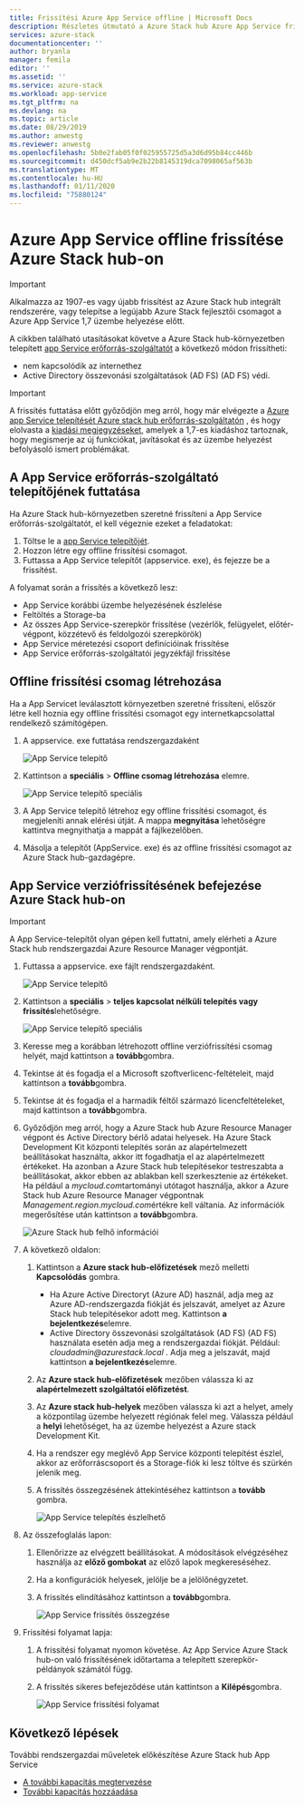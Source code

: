 ```yaml
---
title: Frissítési Azure App Service offline | Microsoft Docs
description: Részletes útmutató a Azure Stack hub Azure App Service frissítéséhez offline
services: azure-stack
documentationcenter: ''
author: bryanla
manager: femila
editor: ''
ms.assetid: ''
ms.service: azure-stack
ms.workload: app-service
ms.tgt_pltfrm: na
ms.devlang: na
ms.topic: article
ms.date: 08/29/2019
ms.author: anwestg
ms.reviewer: anwestg
ms.openlocfilehash: 5b0e2fab05f0f025955725d5a3d6d95b84cc446b
ms.sourcegitcommit: d450dcf5ab9e2b22b8145319dca7098065af563b
ms.translationtype: MT
ms.contentlocale: hu-HU
ms.lasthandoff: 01/11/2020
ms.locfileid: "75880124"
---
```

# <a name="offline-update-of-azure-app-service-on-azure-stack-hub"></a>Azure App Service offline frissítése Azure Stack hub-on

> [!IMPORTANT]
> Alkalmazza az 1907-es vagy újabb frissítést az Azure Stack hub integrált rendszerére, vagy telepítse a legújabb Azure Stack fejlesztői csomagot a Azure App Service 1,7 üzembe helyezése előtt.

A cikkben található utasításokat követve a Azure Stack hub-környezetben telepített [app Service erőforrás-szolgáltatót](azure-stack-app-service-overview.md) a következő módon frissítheti:

* nem kapcsolódik az internethez
* Active Directory összevonási szolgáltatások (AD FS) (AD FS) védi.

> [!IMPORTANT]
> A frissítés futtatása előtt győződjön meg arról, hogy már elvégezte a [Azure app Service telepítését Azure stack hub erőforrás-szolgáltatón](azure-stack-app-service-deploy-offline.md) , és hogy elolvasta a [kiadási megjegyzéseket](azure-stack-app-service-release-notes-update-seven.md), amelyek a 1,7-es kiadáshoz tartoznak, hogy megismerje az új funkciókat, javításokat és az üzembe helyezést befolyásoló ismert problémákat.

## <a name="run-the-app-service-resource-provider-installer"></a>A App Service erőforrás-szolgáltató telepítőjének futtatása

Ha Azure Stack hub-környezetben szeretné frissíteni a App Service erőforrás-szolgáltatót, el kell végeznie ezeket a feladatokat:

1. Töltse le a [app Service telepítőjét](https://aka.ms/appsvcupdate7installer).
2. Hozzon létre egy offline frissítési csomagot.
3. Futtassa a App Service telepítőt (appservice. exe), és fejezze be a frissítést.

A folyamat során a frissítés a következő lesz:

* App Service korábbi üzembe helyezésének észlelése
* Feltöltés a Storage-ba
* Az összes App Service-szerepkör frissítése (vezérlők, felügyelet, előtér-végpont, közzétevő és feldolgozói szerepkörök)
* App Service méretezési csoport definícióinak frissítése
* App Service erőforrás-szolgáltatói jegyzékfájl frissítése

## <a name="create-an-offline-upgrade-package"></a>Offline frissítési csomag létrehozása

Ha a App Servicet leválasztott környezetben szeretné frissíteni, először létre kell hoznia egy offline frissítési csomagot egy internetkapcsolattal rendelkező számítógépen.

1. A appservice. exe futtatása rendszergazdaként

    ![App Service telepítő][1]

2. Kattintson a **speciális** > **Offline csomag létrehozása** elemre.

    ![App Service telepítő speciális][2]

3. A App Service telepítő létrehoz egy offline frissítési csomagot, és megjeleníti annak elérési útját.  A mappa **megnyitása** lehetőségre kattintva megnyithatja a mappát a fájlkezelőben.

4. Másolja a telepítőt (AppService. exe) és az offline frissítési csomagot az Azure Stack hub-gazdagépre.

## <a name="complete-the-upgrade-of-app-service-on-azure-stack-hub"></a>App Service verziófrissítésének befejezése Azure Stack hub-on

> [!IMPORTANT]
> A App Service-telepítőt olyan gépen kell futtatni, amely elérheti a Azure Stack hub rendszergazdai Azure Resource Manager végpontját.
>
>

1. Futtassa a appservice. exe fájlt rendszergazdaként.

    ![App Service telepítő][1]

2. Kattintson a **speciális** > **teljes kapcsolat nélküli telepítés vagy frissítés**lehetőségre.

    ![App Service telepítő speciális][2]

3. Keresse meg a korábban létrehozott offline verziófrissítési csomag helyét, majd kattintson a **tovább**gombra.

4. Tekintse át és fogadja el a Microsoft szoftverlicenc-feltételeit, majd kattintson a **tovább**gombra.

5. Tekintse át és fogadja el a harmadik féltől származó licencfeltételeket, majd kattintson a **tovább**gombra.

6. Győződjön meg arról, hogy a Azure Stack hub Azure Resource Manager végpont és Active Directory bérlő adatai helyesek. Ha Azure Stack Development Kit központi telepítés során az alapértelmezett beállításokat használta, akkor itt fogadhatja el az alapértelmezett értékeket. Ha azonban a Azure Stack hub telepítésekor testreszabta a beállításokat, akkor ebben az ablakban kell szerkesztenie az értékeket. Ha például a *mycloud.com*tartományi utótagot használja, akkor a Azure Stack hub Azure Resource Manager végpontnak *Management.region.mycloud.com*értékre kell váltania. Az információk megerősítése után kattintson a **tovább**gombra.

    ![Azure Stack hub felhő információi][3]

7. A következő oldalon:

   1. Kattintson a **Azure stack hub-előfizetések** mező melletti **Kapcsolódás** gombra.
      * Ha Azure Active Directoryt (Azure AD) használ, adja meg az Azure AD-rendszergazda fiókját és jelszavát, amelyet az Azure Stack hub telepítésekor adott meg. Kattintson **a bejelentkezés**elemre.
      * Active Directory összevonási szolgáltatások (AD FS) (AD FS) használata esetén adja meg a rendszergazdai fiókját. Például: _cloudadmin@azurestack.local_ . Adja meg a jelszavát, majd kattintson **a bejelentkezés**elemre.
   2. Az **Azure stack hub-előfizetések** mezőben válassza ki az **alapértelmezett szolgáltatói előfizetést**.
   3. Az **Azure stack hub-helyek** mezőben válassza ki azt a helyet, amely a központilag üzembe helyezett régiónak felel meg. Válassza például a **helyi** lehetőséget, ha az üzembe helyezést a Azure stack Development Kit.
   4. Ha a rendszer egy meglévő App Service központi telepítést észlel, akkor az erőforráscsoport és a Storage-fiók ki lesz töltve és szürkén jelenik meg.
   5. A frissítés összegzésének áttekintéséhez kattintson a **tovább** gombra.

      ![App Service telepítés észlelhető][4]

8. Az összefoglalás lapon:
   1. Ellenőrizze az elvégzett beállításokat. A módosítások elvégzéséhez használja az **előző gombokat** az előző lapok megkereséséhez.
   2. Ha a konfigurációk helyesek, jelölje be a jelölőnégyzetet.
   3. A frissítés elindításához kattintson a **tovább**gombra.

       ![App Service frissítés összegzése][5]

9. Frissítési folyamat lapja:
    1. A frissítési folyamat nyomon követése. Az App Service Azure Stack hub-on való frissítésének időtartama a telepített szerepkör-példányok számától függ.
    2. A frissítés sikeres befejeződése után kattintson a **Kilépés**gombra.

        ![App Service frissítési folyamat][6]

<!--Image references-->
[1]: ./media/azure-stack-app-service-update-offline/app-service-exe.png
[2]: ./media/azure-stack-app-service-update-offline/app-service-exe-advanced.png
[3]: ./media/azure-stack-app-service-update-offline/app-service-azure-resource-manager-endpoints.png
[4]: ./media/azure-stack-app-service-update-offline/app-service-installation-detected.png
[5]: ./media/azure-stack-app-service-update-offline/app-service-upgrade-summary.png
[6]: ./media/azure-stack-app-service-update-offline/app-service-upgrade-complete.png

## <a name="next-steps"></a>Következő lépések

További rendszergazdai műveletek előkészítése Azure Stack hub App Service

* [A további kapacitás megtervezése](azure-stack-app-service-capacity-planning.md)
* [További kapacitás hozzáadása](azure-stack-app-service-add-worker-roles.md)
